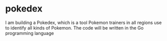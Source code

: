 # pokedex
I am building a Pokedex, which is a tool Pokemon trainers in all regions use to identify all kinds of Pokemon. The code will be written in the Go programming language
